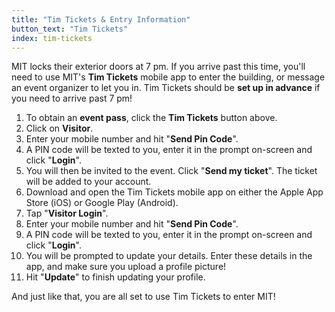 ```yaml
---
title: "Tim Tickets & Entry Information"
button_text: "Tim Tickets"
index: tim-tickets
---
```


MIT locks their exterior doors at 7 pm. If you arrive past this time, you'll need to use MIT's **Tim Tickets** mobile app to enter the building, or message an event organizer to let you in. Tim Tickets should be **set up in advance** if you need to arrive past 7 pm!

1. To obtain an **event pass**, click the **Tim Tickets** button above.
2. Click on **Visitor**.
3. Enter your mobile number and hit "**Send Pin Code**".
4. A PIN code will be texted to you, enter it in the prompt on-screen and click "**Login**".
5. You will then be invited to the event. Click "**Send my ticket**". The ticket will be added to your account.
6. Download and open the Tim Tickets mobile app on either the Apple App Store (iOS) or Google Play (Android).
7. Tap "**Visitor Login**".
8. Enter your mobile number and hit "**Send Pin Code**".
9. A PIN code will be texted to you, enter it in the prompt on-screen and click "**Login**".
10. You will be prompted to update your details. Enter these details in the app, and make sure you upload a profile picture!
11. Hit "**Update**" to finish updating your profile.

And just like that, you are all set to use Tim Tickets to enter MIT!